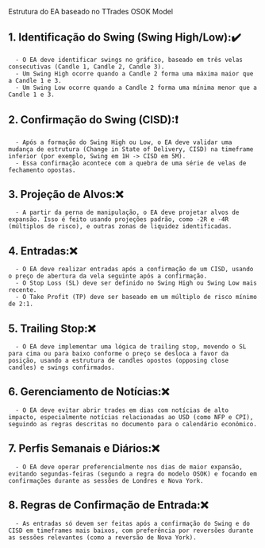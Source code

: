 Estrutura do EA baseado no TTrades OSOK Model

## 1. Identificação do Swing (Swing High/Low):✔️
      - O EA deve identificar swings no gráfico, baseado em três velas consecutivas (Candle 1, Candle 2, Candle 3).
      - Um Swing High ocorre quando a Candle 2 forma uma máxima maior que a Candle 1 e 3.
      - Um Swing Low ocorre quando a Candle 2 forma uma mínima menor que a Candle 1 e 3.
   
## 2. **Confirmação do Swing (CISD)**:❗️
      - Após a formação do Swing High ou Low, o EA deve validar uma mudança de estrutura (Change in State of Delivery, CISD) na timeframe inferior (por exemplo, Swing em 1H -> CISD em 5M).
      - Essa confirmação acontece com a quebra de uma série de velas de fechamento opostas.
   
## 3. **Projeção de Alvos**:❌
      - A partir da perna de manipulação, o EA deve projetar alvos de expansão. Isso é feito usando projeções padrão, como -2R e -4R (múltiplos de risco), e outras zonas de liquidez identificadas.
   
## 4. **Entradas**:❌
      - O EA deve realizar entradas após a confirmação de um CISD, usando o preço de abertura da vela seguinte após a confirmação.
      - O Stop Loss (SL) deve ser definido no Swing High ou Swing Low mais recente.
      - O Take Profit (TP) deve ser baseado em um múltiplo de risco mínimo de 2:1.
   
## 5. **Trailing Stop**:❌
      - O EA deve implementar uma lógica de trailing stop, movendo o SL para cima ou para baixo conforme o preço se desloca a favor da posição, usando a estrutura de candles opostos (opposing close candles) e swings confirmados.
   
## 6. **Gerenciamento de Notícias**:❌
      - O EA deve evitar abrir trades em dias com notícias de alto impacto, especialmente notícias relacionadas ao USD (como NFP e CPI), seguindo as regras descritas no documento para o calendário econômico.
   
## 7. **Perfis Semanais e Diários**:❌
      - O EA deve operar preferencialmente nos dias de maior expansão, evitando segundas-feiras (segundo a regra do modelo OSOK) e focando em confirmações durante as sessões de Londres e Nova York.
   
## 8. **Regras de Confirmação de Entrada**:❌
      - As entradas só devem ser feitas após a confirmação do Swing e do CISD em timeframes mais baixos, com preferência por reversões durante as sessões relevantes (como a reversão de Nova York).
   
